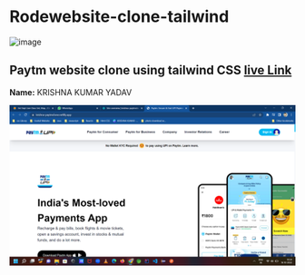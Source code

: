 # Rodewebsite-clone-tailwind
![image](https://img.shields.io/badge/tailwind-paytm-blue)


## Paytm website clone using tailwind CSS  [live Link](https://shopifyclone-tailwin.netlify.app/)

**Name:**   KRISHNA KUMAR YADAV




![image](https://github.com/Krishna12345825/paytm-clone-tailwind/blob/main/images/img.png)
